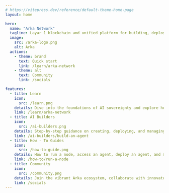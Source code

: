 ```yaml
---
# https://vitepress.dev/reference/default-theme-home-page
layout: home

hero:
  name: "Arka Network"
  tagline: Layar 1 blockchain and unified platform for building, deploying, scaling, and monetizing sovereign AI agents.
  image:
    src: /arka-logo.png
    alt: Arka
  actions:
    - theme: brand
      text: Quick start
      link: /learn/arka-network
    - theme: alt
      text: Community
      link: /socials

features:
  - title: Learn
    icon:
      src: /learn.png
    details: Dive into the foundations of AI sovereignty and explore how Arka revolutionizes decentralized AI systems.
    link: /learn/arka-network
  - title: AI Builders
    icon:
      src: /ai-builders.png
    details: Step-by-step guidance on creating, deploying, and managing AI agents in a decentralized ecosystem.
    link: /ai-builders/build-an-agent
  - title: How - To Guides
    icon:
      src: /how-to-guide.png
    details: How to run a node, access an agent, deploy an agent, and more.
    link: /how-to/run-a-node
  - title: Community
    icon:
      src: /community.png
    details: Join the vibrant Arka ecosystem, collaborate with innovators, and shape the decentralized AI future.
    link: /socials
---
```


